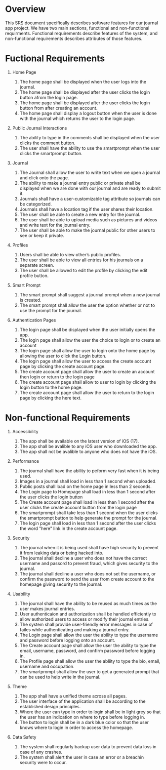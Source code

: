 # Overview

This SRS document specifically describes software features for our journal app project.
We have two main sections, functional and non-functional requirments. Functional requirements
describe features of the system, and non-functional requirements describes attributes of those features.

# Fuctional Requirements

1. Home Page
    1. The home page shall be displayed when the user logs into the journal.
    2. The home page shall be displayed after the user clicks the login button afrom the login page.
    3. The home page shall be displayed after the user clicks the login button from after creating an account.
    4. The home page shall display a logout button when the user is done with the journal which returns the user to the login page.

2. Public Journal Interactions
    1. The ability to type in the comments shall be displayed when the user clicks the comment button.
    2. The user shall have the ability to use the smartprompt when the user clicks the smartprompt button.


3. Journal
    1. The Journal shall allow the user to write text when we open a journal and click onto the page.
    2. The ability to make a journal entry public or private shall be displayed when we are done with our journal and are ready to submit it.
    3. Journals shall have a user-customizable tag attribute so journals can be categorized.
    4. Journals shall have a location tag if the user shares their location.
    5. The user shall be able to create a new entry for the journal.
    6. The user shall be able to upload media such as pictures and videos and write text for the journal entry.
    7. The user shall be able to make the journal public for other users to see or keep it private.

4. Profiles
    1. Users shall be able to view other’s public profiles.
    2. The user shall be able to view all entries for his journals on a separate screen.
    3. The user shall be allowed to edit the profile by clicking the edit profile button.

5. Smart Prompt
    1. The smart prompt shall suggest a journal prompt when a new journal is created.
    2. The smart prompt shall allow the user the option whether or not to use the prompt for the journal.

6. Authentication Pages
    1. The login page shall be displayed when the user initially opens the app.
    2. The login page shall allow the user the choice to login or to create an account
    3. The login page shall allow the user to login onto the home page by allowing the user to click the Login button.
    4. The login page shall allow the user to access the create account page by clicking the create account page.
    5. The create account page shall allow the user to create an account then login or return to the login page
    6. The create account page shall allow to user to login by clicking the login button to the home page.
    7. The create account page shall allow the user to return to the login page by clicking the here text.

# Non-functional Requirements

1. Accessibility
    1. The app shall be available on the latest version of iOS (17).
    2. The app shall be avalible to any iOS user who downloaded the app.
    3. The app shall not be avalible to anyone who does not have the iOS.

2. Performance
    1. The journal shall have the ability to peform very fast when it is being used.
    2. Images in a journal shall load in less than 1 second when uploaded.
    3. Public posts shall load on the home page in less than 2 seconds.
    4. The Login page to Homepage shall load in less than 1 second after the user clicks the login button
    5. The Create account page shall load in less than 1 second after the user clicks the create account button from the login page
    6. The smartprompt shall take less than 1 second when the user clicks the smartprompt button to help generate the prompt for the journal.
    7. The login page shall load in less than 1 second after the user clicks the word "here" link in the create account page.

3. Security
    1. The journal when it is being used shall have high security to prevent it from leaking data or being hacked into.
    2. The journal shall decline a user who does not have the correct username and passord to prevent fraud, which gives security to the journal.
    3. The journal shall decline a user who does not set the username, or confirm the password to send the user from create account to the homepage giving security to the journal.

4. Usability
    1. The journal shall have the ability to be reused as much times as the user makes journal entries.
    2. User authenticaion and authorization shall be handled efficiently to allow authorized users to access or modify their journal entries.
    3. The system shall provide user-friendly error messages in case of failes while authenticating and making a journal entry.
    4. The Login page shall allow the user the ability to type the username and password before logging onto an account.
    5. The Create account page shall allow the user the ability to type the email, username, password, and confirm password before logging in.
    6. The Profile page shall allow the user the abliity to type the bio, email, username and occupation.
    7. The smartprompt shall allow the user to get a generated prompt that can be used to help write in the journal.

5. Theme
    1. The app shall have a unified theme across all pages.
    2. The user interface of the application shall be according to the established design principles.
    3. Where the user can type in order to login shall be in light grey so that the user has an indication on where to type before logging in.
    4. The button to login shall be in a dark blue color so that the user knows where to login in order to access the homepage.

6. Data Safety
    1. The system shall regularly backup user data to prevent data loss in case of any crashes.
    2. The system shall alert the user in case an error or a breachin security were to occur.
